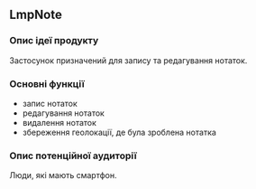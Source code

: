 ## LmpNote
### Опис ідеї продукту
Застосунок призначений для запису та редагування нотаток.
### Основні функції
+ запис нотаток
+ редагування нотаток
+ видалення нотаток
+ збереження геолокації, де була зроблена нотатка

### Опис потенційної аудиторії
Люди, які мають смартфон. 
